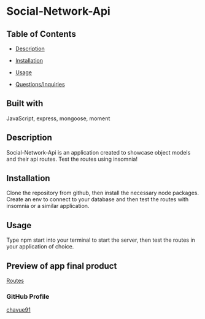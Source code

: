 # Social-Network-Api

  ## Table of Contents
  * [Description](#Description)
  * [Installation](#Installation)
  * [Usage](#Usage)
  
  * [Questions/Inquiries](#Questions/Inquiries)

  ## Built with
  JavaScript, express, mongoose, moment

  ## Description
  Social-Network-Api is an application created to showcase object models and their api routes. Test the routes using insomnia!

  ## Installation 
  Clone the repository from github, then install the necessary node packages. Create an env to connect to your database and then test the routes with insomnia or a similar application. 

  ## Usage 
  Type npm start into your terminal to start the server, then test the routes in your application of choice.

  ## Preview of app final product
  [Routes](chrome-extension://mmeijimgabbpbgpdklnllpncmdofkcpn/app.html#/files/02a4e9d3-e220-439d-y377-c9478bc0e355)  

  ### GitHub Profile
  [chavue91](https://github.com/chavue91/social-network-api)

  
  

